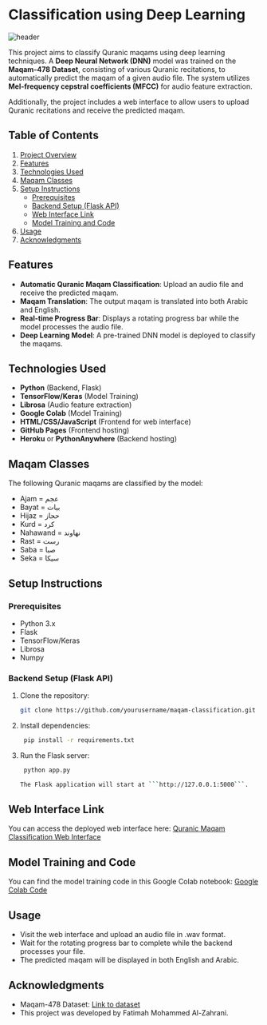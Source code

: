 #   Classification using Deep Learning
   ![header](https://capsule-render.vercel.app/api?type=waving&color=F79EC9&height=300&section=header&text=Maqam%20Classification&descAlignY=51&descAlign=62)


This project aims to classify Quranic maqams using deep learning techniques. A **Deep Neural Network (DNN)** model was trained on the **Maqam-478 Dataset**, consisting of various Quranic recitations, to automatically predict the maqam of a given audio file. The system utilizes **Mel-frequency cepstral coefficients (MFCC)** for audio feature extraction.

Additionally, the project includes a web interface to allow users to upload Quranic recitations and receive the predicted maqam.


## Table of Contents
1. [Project Overview](#project-overview)
2. [Features](#features)
3. [Technologies Used](#technologies-used)
4. [Maqam Classes](#maqam-classes)
5. [Setup Instructions](#setup-instructions)
   - [Prerequisites](#prerequisites)
   - [Backend Setup (Flask API)](#backend-setup-flask-api)
   - [Web Interface Link](#web-interface-link)
   - [Model Training and Code](#model-training-and-code)
6. [Usage](#usage)
7. [Acknowledgments](#acknowledgments)
   

## Features
- **Automatic Quranic Maqam Classification**: Upload an audio file and receive the predicted maqam.
- **Maqam Translation**: The output maqam is translated into both Arabic and English.
- **Real-time Progress Bar**: Displays a rotating progress bar while the model processes the audio file.
- **Deep Learning Model**: A pre-trained DNN model is deployed to classify the maqams.
  
## Technologies Used
- **Python** (Backend, Flask)
- **TensorFlow/Keras** (Model Training)
- **Librosa** (Audio feature extraction)
- **Google Colab** (Model Training)
- **HTML/CSS/JavaScript** (Frontend for web interface)
- **GitHub Pages** (Frontend hosting)
- **Heroku** or **PythonAnywhere** (Backend hosting)

## Maqam Classes
The following Quranic maqams are classified by the model:

- Ajam = عجم
- Bayat = بيات
- Hijaz = حجاز
- Kurd = كرد
- Nahawand = نهاوند
- Rast = رست
- Saba = صبا
- Seka = سيكا

## Setup Instructions

### Prerequisites
- Python 3.x
- Flask
- TensorFlow/Keras
- Librosa
- Numpy

### Backend Setup (Flask API)
1. Clone the repository:

   ```bash
   git clone https://github.com/yourusername/maqam-classification.git

2. Install dependencies:
   ```bash
    pip install -r requirements.txt

3. Run the Flask server:
   ```bash
    python app.py

   The Flask application will start at ```http://127.0.0.1:5000```.

## Web Interface Link
You can access the deployed web interface here:
[Quranic Maqam Classification Web Interface](https://quranic-maqam-classification.onrender.com)

## Model Training and Code
You can find the model training code in this Google Colab notebook:
[Google Colab Code](https://colab.research.google.com/drive/1NzNl2Nadqwb653mWr_uySZKQ2Jn2l2fT?usp=sharing)

## Usage
- Visit the web interface and upload an audio file in .wav format.
- Wait for the rotating progress bar to complete while the backend processes your file.
- The predicted maqam will be displayed in both English and Arabic.

## Acknowledgments
- Maqam-478 Dataset: [Link to dataset](https://figshare.com/articles/dataset/Maqam478_Qur_anic_Recitations_in_8_different_Maqams/13489359?file=26372272)
- This project was developed by Fatimah Mohammed Al-Zahrani.
